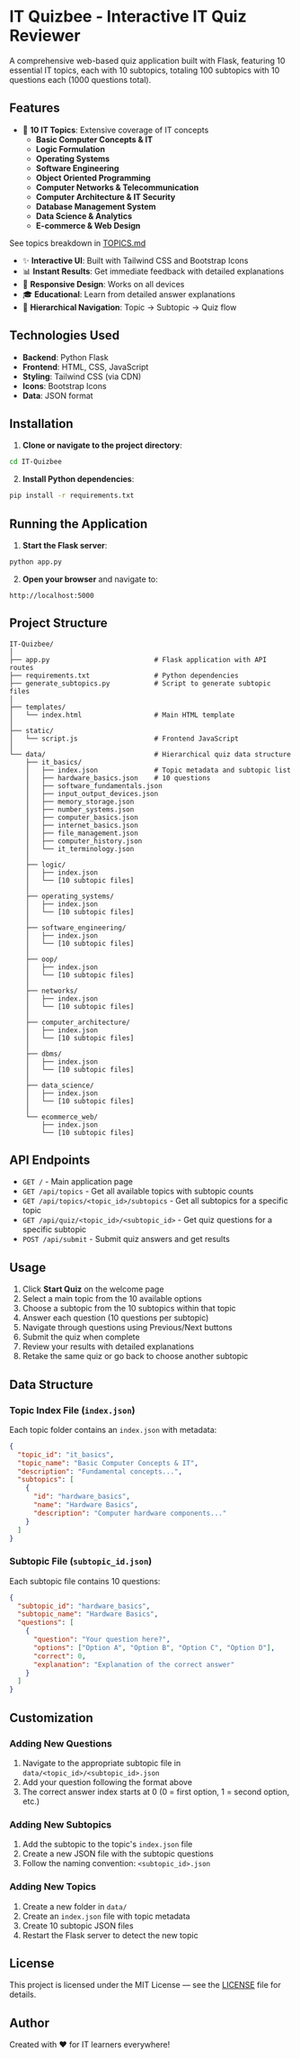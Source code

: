 # IT Quizbee - Interactive IT Quiz Reviewer

A comprehensive web-based quiz application built with Flask, featuring 10 essential IT topics, each with 10 subtopics, totaling 100 subtopics with 10 questions each (1000 questions total).

## Features

- 🎯 **10 IT Topics**: Extensive coverage of IT concepts
  - **Basic Computer Concepts & IT**
  - **Logic Formulation**
  - **Operating Systems**
  - **Software Engineering**
  - **Object Oriented Programming**
  - **Computer Networks & Telecommunication**
  - **Computer Architecture & IT Security**
  - **Database Management System**
  - **Data Science & Analytics**
  - **E-commerce & Web Design**

See topics breakdown in [TOPICS.md](TOPICS.md)

- ✨ **Interactive UI**: Built with Tailwind CSS and Bootstrap Icons
- 📊 **Instant Results**: Get immediate feedback with detailed explanations
- 📱 **Responsive Design**: Works on all devices
- 🎓 **Educational**: Learn from detailed answer explanations
- 🔄 **Hierarchical Navigation**: Topic → Subtopic → Quiz flow

## Technologies Used

- **Backend**: Python Flask
- **Frontend**: HTML, CSS, JavaScript
- **Styling**: Tailwind CSS (via CDN)
- **Icons**: Bootstrap Icons
- **Data**: JSON format

## Installation

1. **Clone or navigate to the project directory**:
```bash
cd IT-Quizbee
```

2. **Install Python dependencies**:
```bash
pip install -r requirements.txt
```

## Running the Application

1. **Start the Flask server**:
```bash
python app.py
```

2. **Open your browser** and navigate to:
```
http://localhost:5000
```

## Project Structure

```
IT-Quizbee/
│
├── app.py                          # Flask application with API routes
├── requirements.txt                # Python dependencies
├── generate_subtopics.py           # Script to generate subtopic files
│
├── templates/
│   └── index.html                  # Main HTML template
│
├── static/
│   └── script.js                   # Frontend JavaScript
│
└── data/                           # Hierarchical quiz data structure
    ├── it_basics/
    │   ├── index.json              # Topic metadata and subtopic list
    │   ├── hardware_basics.json    # 10 questions
    │   ├── software_fundamentals.json
    │   ├── input_output_devices.json
    │   ├── memory_storage.json
    │   ├── number_systems.json
    │   ├── computer_basics.json
    │   ├── internet_basics.json
    │   ├── file_management.json
    │   ├── computer_history.json
    │   └── it_terminology.json
    │
    ├── logic/
    │   ├── index.json
    │   └── [10 subtopic files]
    │
    ├── operating_systems/
    │   ├── index.json
    │   └── [10 subtopic files]
    │
    ├── software_engineering/
    │   ├── index.json
    │   └── [10 subtopic files]
    │
    ├── oop/
    │   ├── index.json
    │   └── [10 subtopic files]
    │
    ├── networks/
    │   ├── index.json
    │   └── [10 subtopic files]
    │
    ├── computer_architecture/
    │   ├── index.json
    │   └── [10 subtopic files]
    │
    ├── dbms/
    │   ├── index.json
    │   └── [10 subtopic files]
    │
    ├── data_science/
    │   ├── index.json
    │   └── [10 subtopic files]
    │
    └── ecommerce_web/
        ├── index.json
        └── [10 subtopic files]
```

## API Endpoints

- `GET /` - Main application page
- `GET /api/topics` - Get all available topics with subtopic counts
- `GET /api/topics/<topic_id>/subtopics` - Get all subtopics for a specific topic
- `GET /api/quiz/<topic_id>/<subtopic_id>` - Get quiz questions for a specific subtopic
- `POST /api/submit` - Submit quiz answers and get results

## Usage

1. Click **Start Quiz** on the welcome page
2. Select a main topic from the 10 available options
3. Choose a subtopic from the 10 subtopics within that topic
4. Answer each question (10 questions per subtopic)
5. Navigate through questions using Previous/Next buttons
6. Submit the quiz when complete
7. Review your results with detailed explanations
8. Retake the same quiz or go back to choose another subtopic

## Data Structure

### Topic Index File (`index.json`)
Each topic folder contains an `index.json` with metadata:
```json
{
  "topic_id": "it_basics",
  "topic_name": "Basic Computer Concepts & IT",
  "description": "Fundamental concepts...",
  "subtopics": [
    {
      "id": "hardware_basics",
      "name": "Hardware Basics",
      "description": "Computer hardware components..."
    }
  ]
}
```

### Subtopic File (`subtopic_id.json`)
Each subtopic file contains 10 questions:
```json
{
  "subtopic_id": "hardware_basics",
  "subtopic_name": "Hardware Basics",
  "questions": [
    {
      "question": "Your question here?",
      "options": ["Option A", "Option B", "Option C", "Option D"],
      "correct": 0,
      "explanation": "Explanation of the correct answer"
    }
  ]
}
```

## Customization

### Adding New Questions

1. Navigate to the appropriate subtopic file in `data/<topic_id>/<subtopic_id>.json`
2. Add your question following the format above
3. The correct answer index starts at 0 (0 = first option, 1 = second option, etc.)

### Adding New Subtopics

1. Add the subtopic to the topic's `index.json` file
2. Create a new JSON file with the subtopic questions
3. Follow the naming convention: `<subtopic_id>.json`

### Adding New Topics

1. Create a new folder in `data/`
2. Create an `index.json` file with topic metadata
3. Create 10 subtopic JSON files
4. Restart the Flask server to detect the new topic

## License

This project is licensed under the MIT License — see the [LICENSE](LICENSE) file for details.

## Author

Created with ❤️ for IT learners everywhere!

